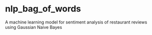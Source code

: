 # nlp_bag_of_words
A machine learning model for sentiment analysis of restaurant reviews using Gaussian Naive Bayes
